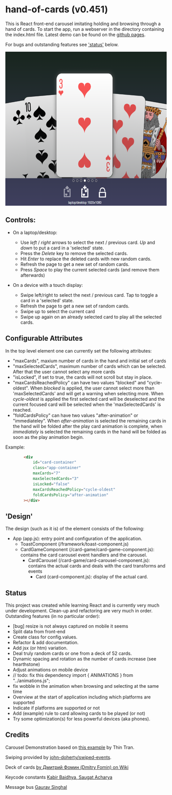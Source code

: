 # hand-of-cards (v0.451)
This is React front-end carousel imitating holding and browsing through a hand of cards. To start the app, run a webserver in the directory containing the index.html file. Latest demo can be found on the [github pages](https://pointlesspun.github.io/hand-of-cards/).

For bugs and outstanding features see ['status'](#Status) below.

<center>
    <img src="./data/screenshot.png" width="640" height="480"/>
</center>

## Controls:
* On a laptop/desktop: 
    * Use _left_ / _right_ arrows to select the next / previous card. _Up_ and _down_ to put a card in a 'selected' state.
    * Press the _Delete_ key to remove the selected cards.
    * Hit _Enter_ to replace the deleted cards with new random cards.
    * Refresh the page to get a new set of random cards.
    * Press _Space_ to play the current selected cards (and remove them afterwards)

* On a device with a touch display:
    * Swipe left/right to select the next / previous card. Tap to toggle a card in a 'selected' state.
    * Refresh the page to get a new set of random cards.
    * Swipe up to select the current card
    * Swipe up again on an already selected card to play all the selected cards.

## Configurable Attributes
In the top level element one can currently set the following attributes:

* "maxCards", maxium number of cards in the hand and initial set of cards
* "maxSelectedCards", maximum number of cards which can be selected. After that the user cannot select any more cards
* "isLocked", if set to true, the cards will not scroll but stay in place.
* "maxCardsReachedPolicy" can have two values "blocked" and "cycle-oldest". When _blocked_ is applied, the user cannot select more than 'maxSelectedCards' and will get a warning when selecting more. When _cycle-oldest_ is applied the first selected card will be deselected and the current focused card will be selected when the 'maxSelectedCards' is reached.
* "foldCardsPolicy" can have two values "after-animation" or "immediateley". When _after-animation_ is selected the remaining cards in the hand will be folded after the play card animation is complete, when _immediately_ is selected the remaining cards in the hand will be folded as soon as the play animation begin.

Example:
```html
        <div
            id="card-container"
            class="app-container"
            maxCards="7"
            maxSelectedCards="3"
            isLocked="false"
            maxCardsReachedPolicy="cycle-oldest"
            foldCardsPolicy="after-animation"
        ></div>
```

## 'Design'

The design (such as it is) of the element consists of the following:

* App (app.js): entry point and configuration of the application.
  * ToastComponent (/framework/toast-component.js)
  * CardGameComponent (/card-game/card-game-component.js): contains the card carousel event handlers and the carousel.
    * CardCarousel (/card-game/card-carousel-component.js): contains the actual cards and deals with the card transforms and events
        * Card (card-component.js): display of the actual card.

## Status

This project was created while learning React and is currently very much under development. Clean-up and refactoring are very much in order. Outstanding features (in no particular order):

* [bug] resize is not always captured on mobile it seems
* Split data from front-end
* Create class for config.values.
* Refactor & add documentation.
* Add jsx (or htm) variation.
* Deal truly random cards or one from a deck of 52 cards.
* Dynamic spacing and rotation as the number of cards increase (see hearthstone)
* Adjust animations on mobile device
* // todo: fix this dependency 
    import { ANIMATIONS } from "../animations.js";
* fix wobble in the animation when browsing and selecting at the same time
* Overview at the start of application including which platforms are supported
* Indicate if platforms are supported or not
* Add (example) rule to card allowing cards to be played (or not)
* Try some optimization(s) for less powerful devices (aka phones).

## Credits

Carousel Demonstration based on [this example](https://medium.com/tinyso/how-to-create-the-responsive-and-swipeable-carousel-slider-component-in-react-99f433364aa0")  by Thin Tran.
    
Swiping provided by [john-doherty/swiped-events](https://github.com/john-doherty/swiped-events).

Deck of cards [by Дмитрий Фомин (Dmitry Fomin) on Wiki](https://en.wikipedia.org/wiki/File:Atlasnye_playing_cards_deck.svg.) 

Keycode constants [Kabir Baidhya, Saugat Acharya](https://github.com/kabirbaidhya/keycode-js#usage)

Message bus [Gaurav Singhal](https://www.pluralsight.com/guides/how-to-communicate-between-independent-components-in-reactjs)